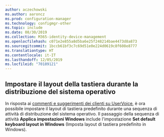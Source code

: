 ```yaml
---
author: aczechowski
ms.author: aaroncz
ms.prod: configuration-manager
ms.technology: configmgr-other
ms.topic: include
ms.date: 08/30/2019
ms.collection: M365-identity-device-management
ms.openlocfilehash: c071e2e855a8d5ba6e25f248214bae4473d8a873
ms.sourcegitcommit: 1bccb61bf3c7c69d51e0e224d0619c8f608e8777
ms.translationtype: HT
ms.contentlocale: it-IT
ms.lasthandoff: 12/05/2019
ms.locfileid: "70189121"
---
```

## <a name="bkmk_osd"></a> Impostare il layout della tastiera durante la distribuzione del sistema operativo

<!--5138936-->

In risposta ai [commenti e suggerimenti dei clienti su UserVoice](https://configurationmanager.uservoice.com/forums/300492-ideas/suggestions/38355292-add-keyboard-layout-settings-in-the-apply-windows), è ora possibile impostare il layout di tastiera predefinito durante una sequenza di attività di distribuzione del sistema operativo. Il passaggio della sequenza di attività **Applica impostazioni Windows** include l'impostazione **Set default keyboard layout in Windows** (Imposta layout di tastiera predefinito in Windows).

